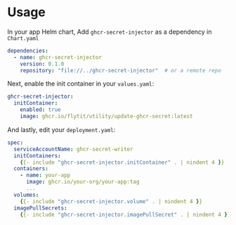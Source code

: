 # Usage

In your app Helm chart, Add `ghcr-secret-injector` as a dependency in `Chart.yaml`
```yaml
dependencies:
  - name: ghcr-secret-injector
    version: 0.1.0
    repository: "file://../ghcr-secret-injector"  # or a remote repo
```
Next, enable the init container in your `values.yaml`:
```yaml
ghcr-secret-injector:
  initContainer:
    enabled: true
    image: ghcr.io/flytit/utility/update-ghcr-secret:latest
```
And lastly, edit your `deployment.yaml`:
```yaml
spec:
  serviceAccountName: ghcr-secret-writer
  initContainers:
    {{- include "ghcr-secret-injector.initContainer" . | nindent 4 }}
  containers:
    - name: your-app
      image: ghcr.io/your-org/your-app:tag
      ...
  volumes:
    {{- include "ghcr-secret-injector.volume" . | nindent 4 }}
  imagePullSecrets:
    {{- include "ghcr-secret-injector.imagePullSecret" . | nindent 4 }}
```

